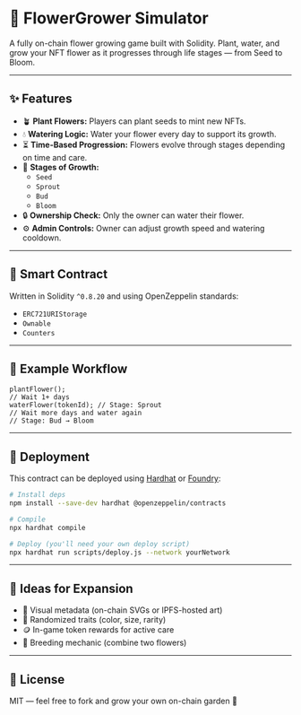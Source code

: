 # 🌸 FlowerGrower Simulator             
             
A fully on-chain flower growing game built with Solidity. Plant, water, and grow your NFT flower as it progresses through life stages — from Seed to Bloom.      
           
---       
         
## ✨ Features     
          
- 🪴 **Plant Flowers:** Players can plant seeds to mint new NFTs.       
- 💧 **Watering Logic:** Water your flower every day to support its growth.        
- ⏳ **Time-Based Progression:** Flowers evolve through stages depending on time and care.     
- 🌼 **Stages of Growth:**   
  - `Seed`      
  - `Sprout`    
  - `Bud`  
  - `Bloom`    
- 🔒 **Ownership Check:** Only the owner can water their flower.     
- ⚙️ **Admin Controls:** Owner can adjust growth speed and watering cooldown.   
     
---     
   
## 🧱 Smart Contract  
Written in Solidity `^0.8.20` and using OpenZeppelin standards:  
- `ERC721URIStorage`
- `Ownable`  
- `Counters`

---

## 🧪 Example Workflow
```solidity
plantFlower();
// Wait 1+ days
waterFlower(tokenId); // Stage: Sprout
// Wait more days and water again
// Stage: Bud → Bloom
```

---

## 🔧 Deployment
This contract can be deployed using [Hardhat](https://hardhat.org) or [Foundry](https://book.getfoundry.sh/):

```bash
# Install deps
npm install --save-dev hardhat @openzeppelin/contracts

# Compile
npx hardhat compile

# Deploy (you'll need your own deploy script)
npx hardhat run scripts/deploy.js --network yourNetwork
```

---

## 🧠 Ideas for Expansion
- 🌿 Visual metadata (on-chain SVGs or IPFS-hosted art)
- 🌈 Randomized traits (color, size, rarity)
- 🪙 In-game token rewards for active care
- 🧬 Breeding mechanic (combine two flowers)

---

## 📜 License
MIT — feel free to fork and grow your own on-chain garden 🌸

